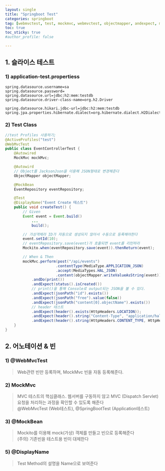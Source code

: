 ```yaml
---
layout: single
title: "Springboot Test"
categories: springboot
tag: [webmvctest, test, mockmvc, webmvctest, objectmapper, andexpect, mockbean, perform, jsonpath, mockito, displayname]
toc: true
toc_sticky: true
#author_profile: false

---
```




## 1. 슬라이스 테스트

### 1) application-test.propertiess

```properties
spring.datasource.username=sa
spring.datasource.password=
spring.datasource.url=jdbc:h2:mem:testdb
spring.datasource.driver-class-name=org.h2.Driver

spring.datasource.hikari.jdbc-url=jdbc:h2:mem:testdb
spring.jpa.properties.hibernate.dialect=org.hibernate.dialect.H2Dialect
```

### 2) Test Class

```java
//test Profiles 사용하기;
@ActiveProfiles("test")
@WebMvcTest
public class EventControllerTest {
    @Autowired
    MockMvc mockMvc;

    @Autowird 	
    // Object를 JacksonJson을 이용해 JSON형태로 변경해준다
    ObjectMapper objectMapper;

    @MockBean
    EventRepository eventRepository;

    @Test
    @DisplayName("Event Create 테스트")
    public void createTest() {
        // Given
        Event event = Event.build()
            ...
            build();

        // 가상객체라 ID가 자동으로 생성되지 않아서 수동으로 등록해야한다
        event.setId(10);
        // eventRepository.save(event)가 호출되면 event를 리턴하라
        Mockito.when(eventRepository.save(event)).thenReturn(event);

        // When & Then
        mockMvc.perform(post("/api/events")
                       .contentType(MediaType.APPLICATION_JSON)
                       .accept(MediaTypes.HAL_JSON)
                       .content(objectMapper.writeValueAsString(event)))
            .andDo(print())
            .andExpect(status().isCreated())
            // print()을 통해 Console로 output되는 JSON을 볼 수 있다.
            .andExpect(jsonPath("id").exists())
            .andExpect(jsonPath("free").value(false))
            .andExpect(jsonPath("content[0].objectName").exists())
            // header 테스트
            .andExpect(header().exists(HttpHeaders.LOCATION));
            .andExpect(header().string("Content-Type", "application/hal+json;charset=UTF-8")) // 아래줄과 동일 의미
            .andExpect(header().string(HttpHeaders.CONTENT_TYPE, HttpHeaders.HAL_JSON_VALUES));
    }
}
```



## 2. 어노테이션 & 빈

### 1) @WebMvcTest

> Web관련 빈만 등록하며, MockMvc 빈을 자동 등록해준다.

### 2) MockMvc

> MVC 테스트의 핵심클래스. 웹서버를 구동하지 않고 MVC (Dispatch Servlet) 요청을 처리하는 과정을 확인할 수 있도록 해준다<br>@WebMvcTest (Web테스트), @SpringBootTest (Application테스트)

### 3) @MockBean

> Mockito를 이용해 mock(가상) 객체를 만들고 빈으로 등록해준다 <br>(주의) 기존빈을 테스트용 빈이 대체한다

### 5) @DisplayName

> Test Method의 설명을 Name으로 보여준다